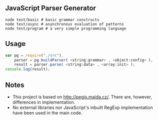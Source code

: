 
## JavaScript Parser Generator

    node test/basic # basic grammar constructs
    node test/async # asynchronous evaluation of patterns
    node test/program # a very simple programming language

## Usage

```javascript
var pg = require("./src"),
	parser = pg.buildParser( <string:grammar> , <object:config> ),
	result = parser.parse( <string:data> , <array:init> );
console.log(result);
```
## Notes

* This project is based on http://pegjs.majda.cz/. There are, however, differences in implementation.
* No external libraries nor JavaScript's inbuilt RegExp implementation have been used in the main code.
